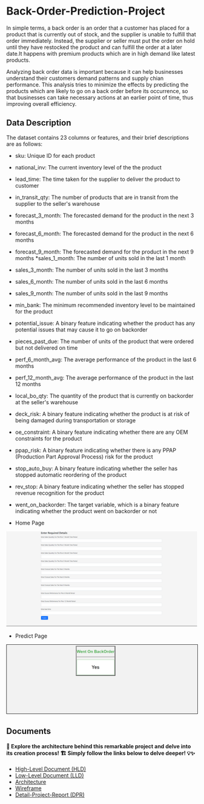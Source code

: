 # Back-Order-Prediction-Project

In simple terms, a back order is an order that a customer has placed for a product that is currently out of stock, and the supplier is unable to fulfill that order immediately. Instead, the supplier or seller must put the order on hold until they have restocked the product and can fulfill the order at a later date.It happens with premium products which are in high demand like latest products.

Analyzing back order data is important because it can help businesses understand their customers demand patterns and supply chian performance. This analysis tries to minimize the effects by predicting the products which are likely to go on a back order before its occurrence, so that businesses can take necessary actions at an earlier point of time, thus improving overall efficiency.

## Data Description 
The dataset contains 23 columns or features, and their brief descriptions are as follows:

* sku: Unique ID for each product
* national_inv: The current inventory level of the the product
* lead_time: The time taken for the supplier to deliver the product to customer
* in_transit_qty: The number of products that are in transit from the supplier to the seller's warehouse
* forecast_3_month: The forecasted demand for the product in the next 3 months
* forecast_6_month: The forecasted demand for the product in the next 6 months
* forecast_9_month: The forecasted demand for the product in the next 9 months
*sales_1_month: The number of units sold in the last 1 month
* sales_3_month: The number of units sold in the last 3 months
* sales_6_month: The number of units sold in the last 6 months
* sales_9_month: The number of units sold in the last 9 months
* min_bank: The minimum recommended inventory level to be maintained for the product
* potential_issue: A binary feature indicating whether the product has any potential issues that may cause it to go on backorder
* pieces_past_due: The number of units of the product that were ordered but not delivered on time
* perf_6_month_avg: The average performance of the product in the last 6 months
* perf_12_month_avg: The average performance of the product in the last 12 months
* local_bo_qty: The quantity of the product that is currently on backorder at the seller's warehouse
* deck_risk: A binary feature indicating whether the product is at risk of being damaged during transportation or storage
* oe_constraint: A binary feature indicating whether there are any OEM constraints for the product
* ppap_risk: A binary feature indicating whether there is any PPAP (Production Part Approval Process) risk for the product
* stop_auto_buy: A binary feature indicating whether the seller has stopped automatic reordering of the product
* rev_stop: A binary feature indicating whether the seller has stopped revenue recognition for the product
* went_on_backorder: The target variable, which is a binary feature indicating whether the product went on backorder or not

* Home Page 

<p align="center">
  <img src="Image\Screenshot 2023-05-18 183317.png" width='600px'>
</p>

* Predict Page
<p align="center">
  <img src="Image\Screenshot 2023-05-18 183504.png" width='600px' border = "1px">
</p>

## Documents
#### 🌟 Explore the architecture behind this remarkable project and delve into its creation process! 🏗️ Simply follow the links below to delve deeper! 💡✨
* [High-Level Document (HLD)](https://docs.google.com/document/d/1IdOS6Bodc1R1IZ80uP8Rw0eK-CtCnW7E/edit?usp=sharing&ouid=108516397600379304099&rtpof=true&sd=true)
* [Low-Level Document (LLD)](https://docs.google.com/document/d/1-RuXn-oVv-uCk1rssiyt-D4_wp1zh66m/edit?usp=sharing&ouid=108516397600379304099&rtpof=true&sd=true)
* [Architecture](https://docs.google.com/document/d/1M1rrB7N-JI0n_46_4O40CsxLt8Gm0JjX/edit?usp=sharing&ouid=108516397600379304099&rtpof=true&sd=true)
* [Wireframe](https://docs.google.com/document/d/1ZSIHKPxN7o0KNEVwocoNqAVKO2F9oNmT/edit?usp=share_link&ouid=108516397600379304099&rtpof=true&sd=true)
* [Detail-Project-Report (DPR)](https://docs.google.com/document/d/1pYSIQNekmZ_yKuLmtpys-kczNmAJaqEf/edit?usp=sharing&ouid=108516397600379304099&rtpof=true&sd=true)
